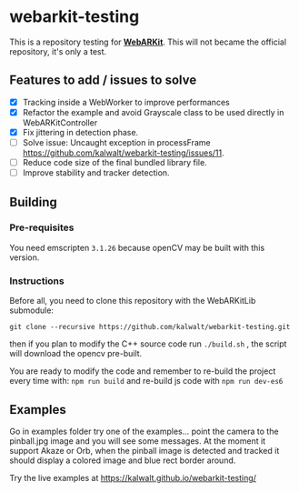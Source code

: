 # webarkit-testing

This is a repository testing for [**WebARKit**](https://github.com/webarkit). This will not became the official repository, it's only a test.

## Features to add / issues to solve

- [x] Tracking inside a WebWorker to improve performances
- [x] Refactor the example and avoid Grayscale class to be used directly in WebARKitController
- [x] Fix jittering in detection phase.
- [ ] Solve issue: Uncaught exception in processFrame https://github.com/kalwalt/webarkit-testing/issues/11.
- [ ] Reduce code size of the final bundled library file.
- [ ] Improve stability and tracker detection.

## Building

### Pre-requisites

You need emscripten `3.1.26` because openCV may be built with this version.

### Instructions

Before all, you need to clone this repository with the WebARKitLib submodule:

```
git clone --recursive https://github.com/kalwalt/webarkit-testing.git
```

then if you plan to modify the C++ source code run `./build.sh` , the script will download the opencv pre-built.

You are ready to modify the code and remember to re-build the project every time with: `npm run build` and  re-build js code with `npm run dev-es6`

## Examples

Go in examples folder try one of the examples... point the camera to the pinball.jpg image and you will see some messages.
At the moment it support Akaze or Orb, when the pinball image is detected and tracked it should display a colored image and blue rect border around.

Try the live examples at https://kalwalt.github.io/webarkit-testing/
